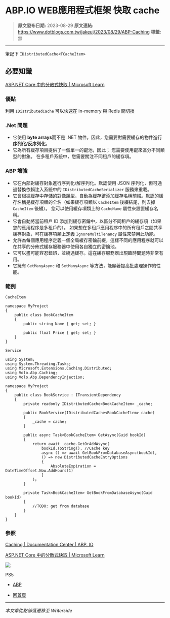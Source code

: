 # ABP.IO WEB應用程式框架 快取 cache

> **原文發布日期:** 2023-08-29
> **原文連結:** https://www.dotblogs.com.tw/jakeuj/2023/08/29/ABP-Caching
> **標籤:** 無

---

筆記下 `IDistributedCache<TCacheItem>`

## 必要知識

[ASP.NET Core 中的分散式快取 | Microsoft Learn](https://learn.microsoft.com/zh-tw/aspnet/core/performance/caching/distributed?view=aspnetcore-7.0)

### 優點

利用 `IDistributedCache` 可以快速在 in-memory 與 Redis 間切換

### .Net 問題

* 它使用 **byte arrays**而不是 .NET 物件。因此，您需要對需要緩存的物件進行 **序列化/反序列化**。
* 它為所有緩存項目提供了一個單一的鍵池，因此； 您需要使用鍵來區分不同類型的對象。 在多租戶系統中，您需要關注不同租戶的緩存項。

### ABP 增強

* 它在內部對緩存對象進行序列化/解序列化。默認使用 JSON 序列化，但可通過替換依賴注入系統中的 `IDistributedCacheSerializer` 服務來重載。
* 它會根據緩存中存儲的對像類型，自動為緩存鍵添加緩存名稱前綴。默認的緩存名稱是緩存項類的全名（如果緩存項類以 `CacheItem` 後綴結尾，則去掉 `CacheItem` 後綴）。
  您可以使用緩存項類上的 `CacheName` 屬性來設置緩存名稱。
* 它會自動將當前租戶 ID 添加到緩存密鑰中，以區分不同租戶的緩存項（如果您的應用程序是多租戶的）。
  如果想在多租戶應用程序中的所有租戶之間共享緩存對象，可在緩存項類上定義 `IgnoreMultiTenancy` 屬性來禁用此功能。
* 允許為每個應用程序定義一個全局緩存密鑰前綴，這樣不同的應用程序就可以在共享的分佈式緩存服務器中使用各自獨立的密鑰池。
* 它可以盡可能容忍錯誤，並繞過緩存。這在緩存服務器出現臨時問題時非常有用。
* 它擁有 `GetManyAsync` 和 `SetManyAsync` 等方法，能顯著提高批處理操作的性能。

### 範例

`CacheItem`

```
namespace MyProject
{
    public class BookCacheItem
    {
        public string Name { get; set; }

        public float Price { get; set; }
    }
}
```

`Service`

```
using System;
using System.Threading.Tasks;
using Microsoft.Extensions.Caching.Distributed;
using Volo.Abp.Caching;
using Volo.Abp.DependencyInjection;

namespace MyProject
{
    public class BookService : ITransientDependency
    {
        private readonly IDistributedCache<BookCacheItem> _cache;

        public BookService(IDistributedCache<BookCacheItem> cache)
        {
            _cache = cache;
        }

        public async Task<BookCacheItem> GetAsync(Guid bookId)
        {
            return await _cache.GetOrAddAsync(
                bookId.ToString(), //Cache key
                async () => await GetBookFromDatabaseAsync(bookId),
                () => new DistributedCacheEntryOptions
                {
                    AbsoluteExpiration = DateTimeOffset.Now.AddHours(1)
                }
            );
        }

        private Task<BookCacheItem> GetBookFromDatabaseAsync(Guid bookId)
        {
            //TODO: get from database
        }
    }
}
```

### 參照

[Caching | Documentation Center | ABP. IO](https://docs.abp.io/zh-Hans/abp/latest/Caching)

[ASP.NET Core 中的分散式快取 | Microsoft Learn](https://learn.microsoft.com/zh-tw/aspnet/core/performance/caching/distributed?view=aspnetcore-7.0)

![](https://card.psnprofiles.com/1/jakeuj.png)

PS5

* [ABP](/jakeuj/Tags?qq=ABP)

* [回首頁](/jakeuj)

---

*本文章從點部落遷移至 Writerside*
